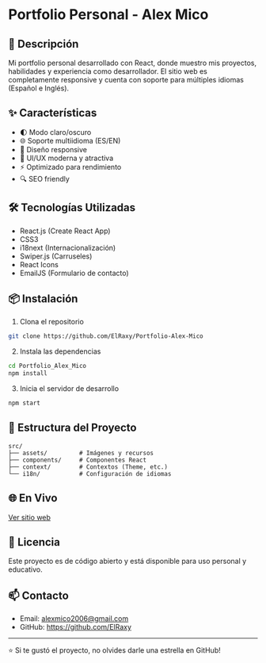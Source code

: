 # Portfolio Personal - Alex Mico

## 🚀 Descripción
Mi portfolio personal desarrollado con React, donde muestro mis proyectos, habilidades y experiencia como desarrollador. El sitio web es completamente responsive y cuenta con soporte para múltiples idiomas (Español e Inglés).

## ✨ Características
- 🌓 Modo claro/oscuro
- 🌐 Soporte multiidioma (ES/EN)
- 📱 Diseño responsive
- 🎨 UI/UX moderna y atractiva
- ⚡ Optimizado para rendimiento
- 🔍 SEO friendly

## 🛠️ Tecnologías Utilizadas
- React.js (Create React App)
- CSS3
- i18next (Internacionalización)
- Swiper.js (Carruseles)
- React Icons
- EmailJS (Formulario de contacto)

## 📦 Instalación
1. Clona el repositorio
```bash
git clone https://github.com/ElRaxy/Portfolio-Alex-Mico
```

2. Instala las dependencias
```bash
cd Portfolio_Alex_Mico
npm install
```

3. Inicia el servidor de desarrollo
```bash
npm start
```

## 🎯 Estructura del Proyecto
```
src/
├── assets/         # Imágenes y recursos
├── components/     # Componentes React
├── context/        # Contextos (Theme, etc.)
└── i18n/           # Configuración de idiomas
```

## 🌐 En Vivo
[Ver sitio web](https://tu-dominio.vercel.app)

## 📝 Licencia
Este proyecto es de código abierto y está disponible para uso personal y educativo.

## 📫 Contacto
- Email: alexmico2006@gmail.com
- GitHub: https://github.com/ElRaxy

---
⭐️ Si te gustó el proyecto, no olvides darle una estrella en GitHub!
